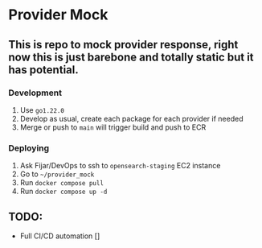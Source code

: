 # Provider Mock

## This is repo to mock provider response, right now this is just barebone and totally static but it has potential.

### Development

1. Use `go1.22.0`
2. Develop as usual, create each package for each provider if needed
3. Merge or push to `main` will trigger build and push to ECR

### Deploying

1. Ask Fijar/DevOps to ssh to `opensearch-staging` EC2 instance
2. Go to `~/provider_mock`
3. Run `docker compose pull`
4. Run `docker compose up -d`


## TODO:
- Full CI/CD automation []
